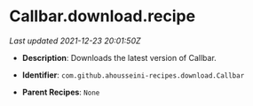 # Callbar.download.recipe

_Last updated 2021-12-23 20:01:50Z_

- **Description**: Downloads the latest version of Callbar.

- **Identifier**: `com.github.ahousseini-recipes.download.Callbar`

- **Parent Recipes**: `None`
